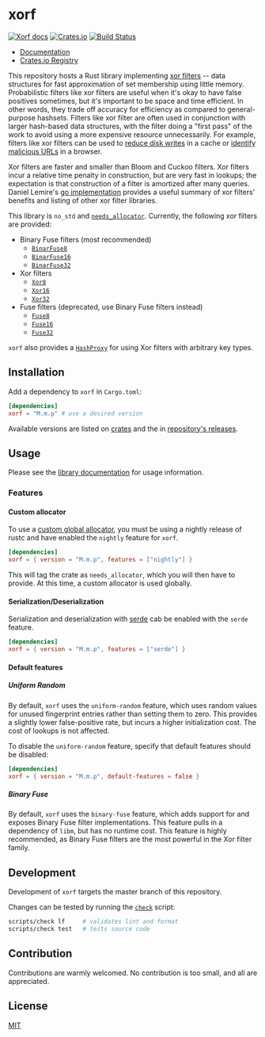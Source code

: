 # xorf

[![Xorf docs](https://docs.rs/xorf/badge.svg)](https://docs.rs/xorf)
[![Crates.io](https://img.shields.io/crates/v/xorf)](https://crates.io/crates/xorf)
[![Build Status](https://travis-ci.com/ayazhafiz/xorf.svg?branch=master)](https://travis-ci.com/ayazhafiz/xorf)

- [Documentation](https://docs.rs/xorf)
- [Crates.io Registry](https://crates.io/crates/xorf)

This repository hosts a Rust library implementing
[xor filters](https://arxiv.org/abs/1912.08258) -- data structures for fast
approximation of set membership using little memory. Probabilistic filters like
xor filters are useful when it's okay to have false positives sometimes, but
it's important to be space and time efficient. In other words, they trade off
accuracy for efficiency as compared to general-purpose hashsets. Filters like
xor filter are often used in conjunction with larger hash-based data structures,
with the filter doing a "first pass" of the work to avoid using a more expensive
resource unnecessarily. For example, filters like xor filters can be used to
[reduce disk writes](https://en.wikipedia.org/wiki/Bloom_filter#Cache_filtering)
in a cache or
[identify malicious URLs](https://en.wikipedia.org/wiki/Bloom_filter#Examples)
in a browser.

Xor filters are faster and smaller than Bloom and Cuckoo filters. Xor filters
incur a relative time penalty in construction, but are very fast in lookups; the
expectation is that construction of a filter is amortized after many queries.
Daniel Lemire's [go implementation](https://github.com/FastFilter/xorfilter)
provides a useful summary of xor filters' benefits and listing of other xor
filter libraries.

This library is `no_std` and
[`needs_allocator`](https://doc.rust-lang.org/1.9.0/book/custom-allocators.html).
Currently, the following xor filters are provided:

- Binary Fuse filters (most recommended)
  - [`BinarFuse8`](./src/bfuse8.rs)
  - [`BinarFuse16`](./src/bfuse16.rs)
  - [`BinarFuse32`](./src/bfuse32.rs)
- Xor filters
  - [`Xor8`](./src/xor8.rs)
  - [`Xor16`](./src/xor16.rs)
  - [`Xor32`](./src/xor32.rs)
- Fuse filters (deprecated, use Binary Fuse filters instead)
  - [`Fuse8`](./src/fuse8.rs)
  - [`Fuse16`](./src/fuse16.rs)
  - [`Fuse32`](./src/fuse32.rs)

`xorf` also provides a [`HashProxy`](./src/hash_proxy.rs) for using Xor filters
with arbitrary key types.

## Installation

Add a dependency to `xorf` in `Cargo.toml`:

```toml
[dependencies]
xorf = "M.m.p" # use a desired version
```

Available versions are listed on [crates](https://crates.io/crates/xorf) and the in [repository's
releases](https://github.com/ayazhafiz/xorf/releases).

## Usage

Please see the [library documentation](https://docs.rs/xorf) for usage
information.

### Features

#### Custom allocator

To use a [custom global allocator](https://doc.rust-lang.org/1.9.0/book/custom-allocators.html),
you must be using a nightly release of rustc and have enabled the `nightly`
feature for `xorf`.

```toml
[dependencies]
xorf = { version = "M.m.p", features = ["nightly"] }
```

This will tag the crate as `needs_allocator`, which you will then have to
provide. At this time, a custom allocator is used globally.

#### Serialization/Deserialization

Serialization and deserialization with [serde](https://serde.rs/) cab be enabled
with the `serde` feature.

```toml
[dependencies]
xorf = { version = "M.m.p", features = ["serde"] }
```

#### Default features

##### Uniform Random

By default, `xorf` uses the `uniform-random` feature, which uses random values for unused
fingerprint entries rather than setting them to zero. This provides a slightly lower false-positive
rate, but incurs a higher initialization cost. The cost of lookups is not affected.

To disable the `uniform-random` feature, specify that default features should be disabled:

```toml
[dependencies]
xorf = { version = "M.m.p", default-features = false }
```

##### Binary Fuse

By default, `xorf` uses the `binary-fuse` feature, which adds support for and
exposes Binary Fuse filter implementations. This feature pulls in a dependency
of `libm`, but has no runtime cost. This feature is highly recommended, as
Binary Fuse filters are the most powerful in the Xor filter family.

## Development

Development of `xorf` targets the master branch of this repository.

Changes can be tested by running the [`check`](./scripts/check) script:

```bash
scripts/check lf     # validates lint and format
scripts/check test   # tests source code
```

## Contribution

Contributions are warmly welcomed. No contribution is too small, and all are
appreciated.

## License

[MIT](./LICENSE)
